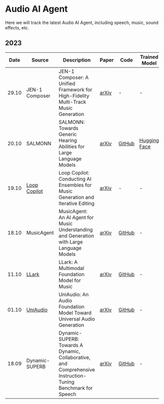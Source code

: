 # Audio AI Agent

Here we will track the latest Audio AI Agent, including speech, music, sound effects, etc.

## 2023

| Date  | Source             | Description                                                                                                                                                                | Paper                                            | Code                                                                             | Trained Model                                                                                                                                                       |
| ----- | ---------------------------------------| ------------------------------------------------------------------------------------------------------------------------------------------------------------ | ------------------------------------------------ | -------------------------------------------------------------------------------- | ------------------------------------------------------------------------------------------------------------------------------------------------------------------- |
| 29.10 | JEN-1 Composer            | JEN-1 Composer: A Unified Framework for High-Fidelity Multi-Track Music Generation                                                                                                    | [arXiv](https://arxiv.org/abs/2310.19180)         |  -                                                                                     | -                                                                                                                                                                   |
| 20.10 | SALMONN               | SALMONN: Towards Generic Hearing Abilities for Large Language Models                                                                                                    | [arXiv](https://arxiv.org/abs/2310.13289)         | [GitHub](https://github.com/bytedance/SALMONN)                    | [Hugging Face](https://huggingface.co/MSIIP/SALMONN)                                                                              |
| 19.10 | [Loop Copilot](https://sites.google.com/view/loop-copilot)             | Loop Copilot: Conducting AI Ensembles for Music Generation and Iterative Editing                                                                                                            | [arXiv](https://arxiv.org/abs/2310.12404)         |  -                                                                                     | -                                                                                                                                                                   |
| 18.10 | MusicAgent            | MusicAgent: An AI Agent for Music Understanding and Generation with Large Language Models                                                                                                    | [arXiv](https://arxiv.org/abs/2310.11954)         | [GitHub](https://github.com/microsoft/muzic/tree/main/musicagent)                      | -                                                                                                                                                                   |
| 11.10 | [LLark](https://storage.googleapis.com/music2text-public/index.html)             | LLark: A Multimodal Foundation Model for Music                                                                                                    | [arXiv](https://arxiv.org/abs/2310.07160)         | [GitHub](https://github.com/spotify-research/llark)                    | -                                                                                                                                                                   |
| 01.10 | [UniAudio](https://dongchaoyang.top/UniAudio_demo/)             | UniAudio: An Audio Foundation Model Toward Universal Audio Generation                                                                                              | [arXiv](https://arxiv.org/abs/2310.00704)         | [GitHub](https://github.com/yangdongchao/UniAudio)                     | -                                                                                                                                                                   |
| 18.09 | Dynamic-SUPERB            | Dynamic-SUPERB: Towards A Dynamic, Collaborative, and Comprehensive Instruction-Tuning Benchmark for Speech                                                                                             | [arXiv](https://arxiv.org/abs/2309.09510)         | [GitHub](https://github.com/dynamic-superb/dynamic-superb)                      | -                                                                                                                                                                   |
